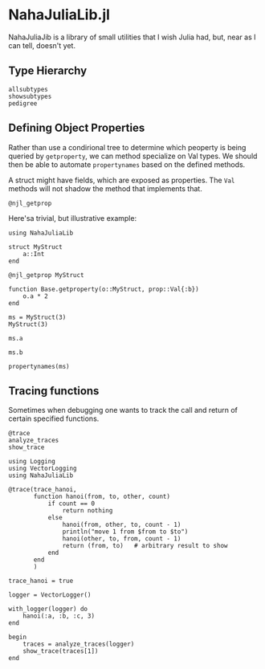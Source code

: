 # NahaJuliaLib.jl

NahaJuliaJib is a library of small utilities that I wish Julia had,
but, near as I can tell, doesn't yet.


## Type Hierarchy

```@docs
allsubtypes
showsubtypes
pedigree
```

## Defining Object Properties

Rather than use a condirional tree to determine which peoperty is
being queried by `getproperty`, we can method specialize on Val types.
We should then be able to automate `propertynames` based on the
defined methods.

A struct might have fields, which are exposed as properties.  The
`Val` methods will not shadow the method that implements that.


```@docs
@njl_getprop
```

Here'sa trivial, but illustrative example:

```@example
using NahaJuliaLib

struct MyStruct
    a::Int
end

@njl_getprop MyStruct

function Base.getproperty(o::MyStruct, prop::Val{:b})
    o.a * 2
end

ms = MyStruct(3)
MyStruct(3)

ms.a

ms.b

propertynames(ms)
```

## Tracing functions

Sometimes when debugging one wants to track the call and return of
certain specified functions.

```@docs
@trace
analyze_traces
show_trace
```

```@example
using Logging
using VectorLogging
using NahaJuliaLib

@trace(trace_hanoi,
       function hanoi(from, to, other, count)
           if count == 0
               return nothing
           else
               hanoi(from, other, to, count - 1)
               println("move 1 from $from to $to")
               hanoi(other, to, from, count - 1)
               return (from, to)   # arbitrary result to show
           end
       end
       )

trace_hanoi = true

logger = VectorLogger()

with_logger(logger) do
    hanoi(:a, :b, :c, 3)
end

begin
    traces = analyze_traces(logger)
    show_trace(traces[1])
end


```
